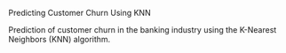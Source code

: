 Predicting Customer Churn Using KNN

Prediction of customer churn in the banking industry using the K-Nearest Neighbors (KNN) algorithm.
